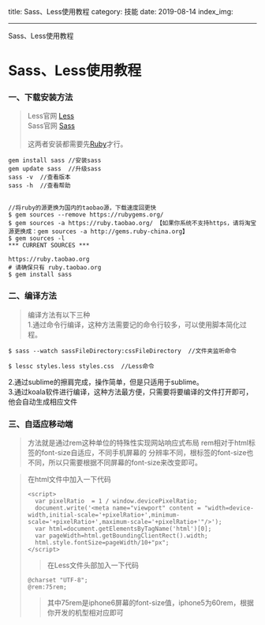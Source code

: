 title: Sass、Less使用教程
category: 技能
date: 2019-08-14
index_img: 

---

Sass、Less使用教程

<!--more-->

<!--
 * @Author: 柯军
 * @Date: 2019-08-14 12:30:52
 * @Description: 
 -->
# Sass、Less使用教程

### 一、下载安装方法

> Less官网 [Less](http://lesscss.cn/ "less")  
> Sass官网  [Sass](https://www.w3cplus.com/sassguide/ "Sass")  
> ​    
> 这两者安装都需要先[Ruby](http://www.runoob.com/ruby/ruby-installation-windows.html "ruby")才行。

```
gem install sass //安装sass
gem update sass  //升级sass
sass -v  //查看版本
sass -h  //查看帮助


//将ruby的源更换为国内的taobao源，下载速度回更快
$ gem sources --remove https://rubygems.org/
$ gem sources -a https://ruby.taobao.org/ 【如果你系统不支持https，请将淘宝源更换成：gem sources -a http://gems.ruby-china.org】
$ gem sources -l
*** CURRENT SOURCES ***

https://ruby.taobao.org
# 请确保只有 ruby.taobao.org
$ gem install sass
```



### 二、编译方法

> 编译方法有以下三种  
> 1.通过命令行编译，这种方法需要记的命令行较多，可以使用脚本简化过程。

```
$ sass --watch sassFileDirectory:cssFileDirectory  //文件夹监听命令
 
$ lessc styles.less styles.css  //Less命令
```

2.通过sublime的擦肩完成，操作简单，但是只适用于sublime。  
3.通过koala软件进行编译，这种方法最方便，只需要将要编译的文件打开即可，他会自动生成相应文件

### 三、自适应移动端

> 方法就是通过rem这种单位的特殊性实现网站响应式布局
> rem相对于html标签的font-size自适应，不同手机屏幕的
> 分辨率不同，根标签的font-size也不同，所以只需要根据不同屏幕的font-size来改变即可。

  

> 在html文件中加入一下代码
>
> ```
> <script>
> 	var pixelRatio  = 1 / window.devicePixelRatio;
> 	document.write('<meta name="viewport" content = "width=device-width,initial-scale='+pixelRatio+',minimum-scale='+pixelRatio+',maximum-scale='+pixelRatio+'"/>');
> 	var html=document.getElementsByTagName('html')[0];
> 	var pageWidth=html.getBoundingClientRect().width;
> 	html.style.fontSize=pageWidth/10+"px";
> </script> 
> ```
>
> > 在Less文件头部加入一下代码
>
> ```
> @charset "UTF-8";
> @rem:75rem;
> ```
>
> > 其中75rem是iphone6屏幕的font-size值，iphone5为60rem，根据你开发的机型相对应即可